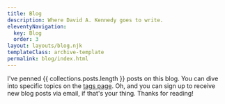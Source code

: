 ```yaml
---
title: Blog
description: Where David A. Kennedy goes to write.
eleventyNavigation:
  key: Blog
  order: 3
layout: layouts/blog.njk
templateClass: archive-template
permalink: blog/index.html
---
```


I've penned {{ collections.posts.length }} posts on this blog. You can dive into specific topics on the <a href="{{ '/tags/' | url }}">tags page</a>. Oh, and you can sign up to receive new blog posts via email, if that's your thing. Thanks for reading!

